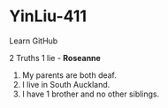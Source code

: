 # YinLiu-411
Learn GitHub 


2 Truths 1 lie -  **Roseanne**

1.  My parents are both deaf.
2.  I live in South Auckland.
3.  I have 1 brother and no other siblings.

